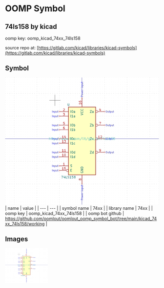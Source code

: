 # OOMP Symbol  
## 74ls158  by kicad  
  
oomp key: oomp_kicad_74xx_74ls158  
  
source repo at: [https://gitlab.com/kicad/libraries/kicad-symbols](https://gitlab.com/kicad/libraries/kicad-symbols)  
## Symbol  
  
[![working.png](working_600.png)](working.png)  
| name | value | 
| --- | --- | 
| symbol name | 74xx | 
| library name | 74xx | 
| oomp key | oomp_kicad_74xx_74ls158 | 
| oomp bot github | https://github.com/oomlout/oomlout_oomp_symbol_bot/tree/main/kicad_74xx_74ls158/working | 
## Images  
  
[![working.png](working_140.png)](working.png)  
